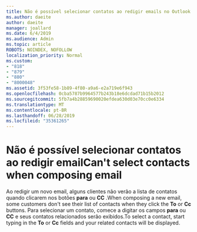 ```yaml
---
title: Não é possível selecionar contatos ao redigir emails no Outlook.com
ms.author: daeite
author: daeite
manager: joallard
ms.date: 6/4/2019
ms.audience: Admin
ms.topic: article
ROBOTS: NOINDEX, NOFOLLOW
localization_priority: Normal
ms.custom:
- "818"
- "879"
- "880"
- "8000048"
ms.assetid: 3f53fe58-1b89-4f80-a9a6-e2a719e6f943
ms.openlocfilehash: 0cba5787b9964577b243b18e6dcdad71b15b2012
ms.sourcegitcommit: 5fb7a4b28859690020efdea630d03e70cc0e6334
ms.translationtype: MT
ms.contentlocale: pt-BR
ms.lasthandoff: 06/28/2019
ms.locfileid: "35361265"
---
```

# <a name="cant-select-contacts-when-composing-email"></a><span data-ttu-id="d0d7e-102">Não é possível selecionar contatos ao redigir email</span><span class="sxs-lookup"><span data-stu-id="d0d7e-102">Can't select contacts when composing email</span></span>

<span data-ttu-id="d0d7e-103">Ao redigir um novo email, alguns clientes não verão a lista de contatos quando clicarem nos botões **para** ou **CC** .</span><span class="sxs-lookup"><span data-stu-id="d0d7e-103">When composing a new email, some customers don't see their list of contacts when they click the **To** or **Cc** buttons.</span></span> <span data-ttu-id="d0d7e-104">Para selecionar um contato, comece a digitar os campos **para** ou **CC** e seus contatos relacionados serão exibidos.</span><span class="sxs-lookup"><span data-stu-id="d0d7e-104">To select a contact, start typing in the **To** or **Cc** fields and your related contacts will be displayed.</span></span>
